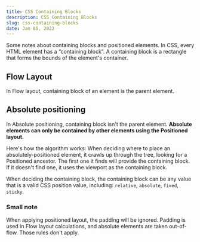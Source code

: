 ```yaml
---
title: CSS Containing Blocks
description: CSS Containing Blocks
slug: css-containing-blocks
date: Jan 05, 2022
---
```


Some notes about containing blocks and positioned elements.
In CSS, every HTML element has a “containing block”. A containing block is a rectangle that forms the bounds of the element's container.

## Flow Layout
In Flow layout, containing block of an element is the parent element.

## Absolute positioning
In Absolute positioning, containing block isn't the parent element.
**Absolute elements can only be contained by other elements using the Positioned layout.**

Here's how the algorithm works: When deciding where to place an absolutely-positioned element, it crawls up through the tree, looking for a Positioned ancestor. The first one it finds will provide the containing block.
If it doesn't find one, it uses the viewport as the containing block.

When deciding the containing block, the containing block can be any value that is a valid CSS position value, including: `relative`, `absolute`, `fixed`, `sticky`.

### Small note
When applying positioned layout, the padding will be ignored. Padding is used in Flow layout calculations, and absolute elements are taken out-of-flow. Those rules don't apply.
